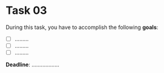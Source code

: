 # Task 03

During this task, you have to accomplish the following **goals**:
- [ ] .........
- [ ] .........
- [ ] .........

**Deadline**: ..................
